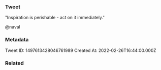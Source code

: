 ### Tweet
"Inspiration is perishable - act on it immediately."

@naval

### Metadata
Tweet ID: 1497613428046761989
Created At: 2022-02-26T16:44:00.000Z

### Related


